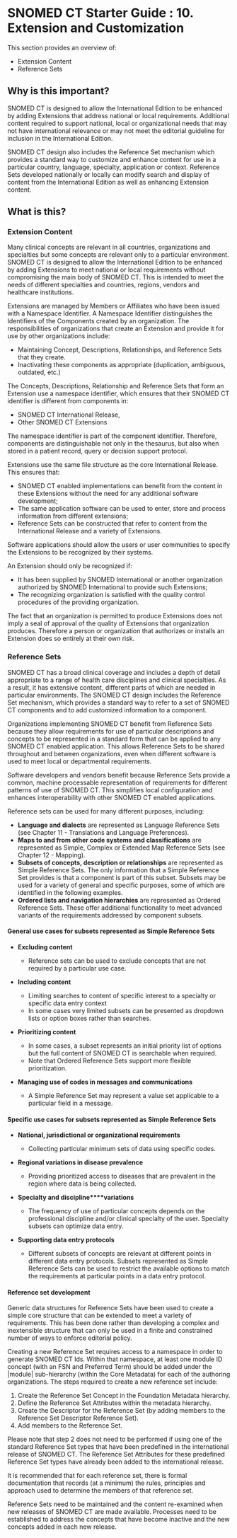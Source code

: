 # SNOMED CT Starter Guide : 10. Extension and Customization

This section provides an overview of:

  * Extension Content
  * Reference Sets

## Why is this important?

SNOMED CT is designed to allow the International Edition to be enhanced by adding Extensions that address national or local requirements. Additional content required to support national, local or organizational needs that may not have international relevance or may not meet the editorial guideline for inclusion in the International Edition.

SNOMED CT design also includes the Reference Set mechanism which provides a standard way to customize and enhance content for use in a particular country, language, specialty, application or context. Reference Sets developed nationally or locally can modify search and display of content from the International Edition as well as enhancing Extension content.

## What is this?

### Extension Content

Many clinical concepts are relevant in all countries, organizations and specialties but some concepts are relevant only to a particular environment. SNOMED CT is designed to allow the International Edition to be enhanced by adding Extensions to meet national or local requirements without compromising the main body of SNOMED CT. This is intended to meet the needs of different specialties and countries, regions, vendors and healthcare institutions.

Extensions are managed by Members or Affiliates who have been issued with a Namespace Identifier. A Namespace Identifier distinguishes the Identifiers of the Components created by an organization. The responsibilities of organizations that create an Extension and provide it for use by other organizations include:

  * Maintaining Concept, Descriptions, Relationships, and Reference Sets that they create.
  * Inactivating these components as appropriate (duplication, ambiguous, outdated, etc.)

The Concepts, Descriptions, Relationship and Reference Sets that form an Extension use a namespace identifier, which ensures that their SNOMED CT identifier is different from components in:

  * SNOMED CT International Release,
  * Other SNOMED CT Extensions

The namespace identifier is part of the component identifier. Therefore, components are distinguishable not only in the thesaurus, but also when stored in a patient record, query or decision support protocol.

Extensions use the same file structure as the core International Release. This ensures that:

  * SNOMED CT enabled implementations can benefit from the content in these Extensions without the need for any additional software development;
  * The same application software can be used to enter, store and process information from different extensions;
  * Reference Sets can be constructed that refer to content from the International Release and a variety of Extensions.

Software applications should allow the users or user communities to specify the Extensions to be recognized by their systems.

An Extension should only be recognized if:

  * It has been supplied by SNOMED International or another organization authorized by SNOMED International to provide such Extensions;
  * The recognizing organization is satisfied with the quality control procedures of the providing organization.

The fact that an organization is permitted to produce Extensions does not imply a seal of approval of the quality of Extensions that organization produces. Therefore a person or organization that authorizes or installs an Extension does so entirely at their own risk.

### Reference Sets

SNOMED CT has a broad clinical coverage and includes a depth of detail appropriate to a range of health care disciplines and clinical specialties. As a result, it has extensive content, different parts of which are needed in particular environments. The SNOMED CT design includes the Reference Set mechanism, which provides a standard way to refer to a set of SNOMED CT components and to add customized information to a component.

Organizations implementing SNOMED CT benefit from Reference Sets because they allow requirements for use of particular descriptions and concepts to be represented in a standard form that can be applied to any SNOMED CT enabled application. This allows Reference Sets to be shared throughout and between organizations, even when different software is used to meet local or departmental requirements.

Software developers and vendors benefit because Reference Sets provide a common, machine processable representation of requirements for different patterns of use of SNOMED CT. This simplifies local configuration and enhances interoperability with other SNOMED CT enabled applications.

Reference sets can be used for many different purposes, including:

  * **Language and dialects** are represented as Language Reference Sets (see Chapter 11 - Translations and Language Preferences).
  * **Maps to and from other code systems and classifications** are represented as Simple, Complex or Extended Map Reference Sets (see Chapter 12 - Mapping).
  * **Subsets of concepts, description or relationships** are represented as Simple Reference Sets. The only information that a Simple Reference Set provides is that a component is part of this subset. Subsets may be used for a variety of general and specific purposes, some of which are identified in the following examples.
  * **Ordered lists and navigation hierarchies** are represented as Ordered Reference Sets. These offer additional functionality to meet advanced variants of the requirements addressed by component subsets.

#### General use cases for subsets represented as Simple Reference Sets

  * **Excluding content**  

    * Reference sets can be used to exclude concepts that are not required by a particular use case.
  * **Including content**  

    * Limiting searches to content of specific interest to a specialty or specific data entry context
    * In some cases very limited subsets can be presented as dropdown lists or option boxes rather than searches.
  * **Prioritizing content**  

    * In some cases, a subset represents an initial priority list of options but the full content of SNOMED CT is searchable when required.
    * Note that Ordered Reference Sets support more flexible prioritization.
  * **Managing use of codes in messages and communications**
    * A Simple Reference Set may represent a value set applicable to a particular field in a message.

#### Specific use cases for subsets represented as Simple Reference Sets

  * **National, jurisdictional or organizational requirements**  

    * Collecting particular minimum sets of data using specific codes.
  * **Regional variations in disease prevalence**  

    * Providing prioritized access to diseases that are prevalent in the region where data is being collected.
  * **Specialty and discipline****variations**  

    * The frequency of use of particular concepts depends on the professional discipline and/or clinical specialty of the user. Specialty subsets can optimize data entry.
  * **Supporting data entry protocols**  

    * Different subsets of concepts are relevant at different points in different data entry protocols. Subsets represented as Simple Reference Sets can be used to restrict the available options to match the requirements at particular points in a data entry protocol.  

#### Reference set development

Generic data structures for Reference Sets have been used to create a simple core structure that can be extended to meet a variety of requirements. This has been done rather than developing a complex and inextensible structure that can only be used in a finite and constrained number of ways to enforce editorial policy.

Creating a new Reference Set requires access to a namespace in order to generate SNOMED CT Ids. Within that namespace, at least one module ID concept (with an FSN and Preferred Term) should be added under the |module| sub-hierarchy (within the Core Metadata) for each of the authoring organizations. The steps required to create a new reference set include:

  1. Create the Reference Set Concept in the Foundation Metadata hierarchy.
  2. Define the Reference Set Attributes within the metadata hierarchy.
  3. Create the Descriptor for the Reference Set (by adding members to the Reference Set Descriptor Reference Set).
  4. Add members to the Reference Set.

Please note that step 2 does not need to be performed if using one of the standard Reference Set types that have been predefined in the international release of SNOMED CT. The Reference Set Attributes for these predefined Reference Set types have already been added to the international release.

It is recommended that for each reference set, there is formal documentation that records (at a minimum) the rules, principles and approach used to determine the members of that reference set.

Reference Sets need to be maintained and the content re-examined when new releases of SNOMED CT are made available. Processes need to be established to address the concepts that have become inactive and the new concepts added in each new release.
